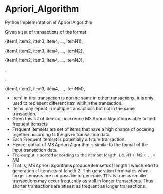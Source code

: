 # Apriori_Algorithm

Python Implementation of Apriori Algorithm

Given a set of transactions of the format

{item1, item2, item3, item4, ..., itemN1},

{item1, item2, item3, item4, ..., itemN2},

{item1, item2, item3, item4, ..., itemN3},

.

.

{item1, item2, item3, item4, ..., itemNM},

* Item1 in first transaction is not the same in other transactions. It is only used to represent different item witihin the transaction.
* Items may repeat in multiple transactions but not in the same transaction.
* Given this list of item co-occurence MS Apriori Algorithm is able to find frequent itemsets
* Frequent itemsets are set of items that have a high chance of occuring together according to the given transaction data.
* Each Frequent itemset is potentially a future transaction.
* Hence, output of MS Apriori Algorithm is similar to the format of the input transaction data. 
* The output is sorted according to the itemset length, i.e. $N1 \ge N2 \ge . . . \ge NM$
* That is, MS Apriori algorithms produce itemsets of length 1 which lead to generation of itemsets of length 2. This generation terminates when longer itemsets are not possible to generate. This is true as smaller transactions may occur frequently as well in longer transactions. Thus shorter transactions are atleast as frequent as longer transactions.
